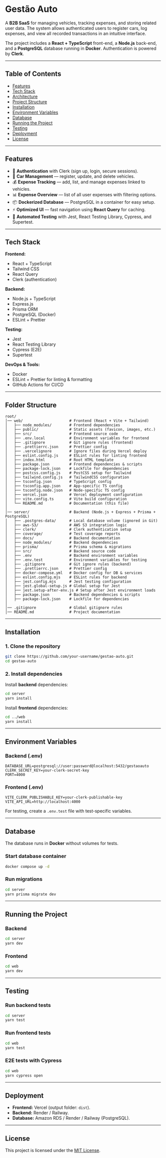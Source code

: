 # **Gestão Auto**

A **B2B SaaS** for managing vehicles, tracking expenses, and storing related user data.
The system allows authenticated users to register cars, log expenses, and view all recorded transactions in an intuitive interface.

The project includes a **React + TypeScript** front-end, a **Node.js** back-end, and a **PostgreSQL** database running in **Docker**. Authentication is powered by **Clerk**.

---

## **Table of Contents**

- [Features](#features)
- [Tech Stack](#tech-stack)
- [Architecture](#architecture)
- [Project Structure](#project-structure)
- [Installation](#installation)
- [Environment Variables](#environment-variables)
- [Database](#database)
- [Running the Project](#running-the-project)
- [Testing](#testing)
- [Deployment](#deployment)
- [License](#license)

---

## **Features**

- 🔐 **Authentication** with Clerk (sign up, login, secure sessions).
- 🚗 **Car Management** — register, update, and delete vehicles.
- 💰 **Expense Tracking** — add, list, and manage expenses linked to vehicles.
- 📊 **Expense Overview** — list of all user expenses with filtering options.
- 📦 **Dockerized Database** — PostgreSQL in a container for easy setup.
- ⚡ **Optimized UI** — fast navigation using **React Query** for caching.
- 🧪 **Automated Testing** with Jest, React Testing Library, Cypress, and Supertest.

---

## **Tech Stack**

**Frontend:**

- React + TypeScript
- Tailwind CSS
- React Query
- Clerk (authentication)

**Backend:**

- Node.js + TypeScript
- Express.js
- Prisma ORM
- PostgreSQL (Docker)
- ESLint + Prettier

**Testing:**

- Jest
- React Testing Library
- Cypress (E2E)
- Supertest

**DevOps & Tools:**

- Docker
- ESLint + Prettier for linting & formatting
- GitHub Actions for CI/CD

---

## **Folder Structure**

```
root/
│── web/                     # Frontend (React + Vite + Tailwind)
│   ├── node_modules/        # Frontend dependencies
│   ├── public/              # Static assets (favicon, images, etc.)
│   ├── src/                 # Frontend source code
│   ├── .env.local           # Environment variables for frontend
│   ├── .gitignore           # Git ignore rules (frontend)
│   ├── .prettierrc.json     # Prettier config
│   ├── .vercelignore        # Ignore files during Vercel deploy
│   ├── eslint.config.js     # ESLint rules for linting frontend
│   ├── index.html           # Root HTML template
│   ├── package.json         # Frontend dependencies & scripts
│   ├── package-lock.json    # Lockfile for dependencies
│   ├── postcss.config.js    # PostCSS setup for Tailwind
│   ├── tailwind.config.js   # TailwindCSS configuration
│   ├── tsconfig.json        # TypeScript config
│   ├── tsconfig.app.json    # App-specific TS config
│   ├── tsconfig.node.json   # Node-specific TS config
│   ├── vercel.json          # Vercel deployment configuration
│   ├── vite.config.ts       # Vite build configuration
│   └── README.md            # Documentation (this file)
│
│── server/                  # Backend (Node.js + Express + Prisma + PostgreSQL)
│   ├── .postgres-data/      # Local database volume (ignored in Git)
│   ├── aws-S3/              # AWS S3 integration logic
│   ├── clerk/               # Clerk authentication setup
│   ├── coverage/            # Test coverage reports
│   ├── docs/                # Backend documentation
│   ├── node_modules/        # Backend dependencies
│   ├── prisma/              # Prisma schema & migrations
│   ├── src/                 # Backend source code
│   ├── .env                 # Backend environment variables
│   ├── .env.test            # Environment variables for testing
│   ├── .gitignore           # Git ignore rules (backend)
│   ├── .prettierrc.json     # Prettier config
│   ├── docker-compose.yml   # Docker config for DB & services
│   ├── eslint.config.mjs    # ESLint rules for backend
│   ├── jest.config.mjs      # Jest testing configuration
│   ├── jest.global-setup.js # Global setup for Jest
│   ├── jest.setup-after-env.js # Setup after Jest environment loads
│   ├── package.json         # Backend dependencies & scripts
│   ├── package-lock.json    # Lockfile for dependencies
│
│── .gitignore               # Global gitignore rules
│── README.md                # Project documentation

```

---

## **Installation**

### **1. Clone the repository**

```bash
git clone https://github.com/your-username/gestao-auto.git
cd gestao-auto
```

### **2. Install dependencies**

Install **backend** dependencies:

```bash
cd server
yarn install
```

Install **frontend** dependencies:

```bash
cd ../web
yarn install
```

---

## **Environment Variables**

### **Backend (.env)**

```
DATABASE_URL=postgresql://user:password@localhost:5432/gestaoauto
CLERK_SECRET_KEY=your-clerk-secret-key
PORT=4000
```

### **Frontend (.env)**

```
VITE_CLERK_PUBLISHABLE_KEY=your-clerk-publishable-key
VITE_API_URL=http://localhost:4000
```

For testing, create a `.env.test` file with test-specific variables.

---

## **Database**

The database runs in **Docker** without volumes for tests.

### **Start database container**

```bash
docker compose up -d
```

### **Run migrations**

```bash
cd server
yarn prisma migrate dev
```

---

## **Running the Project**

### **Backend**

```bash
cd server
yarn dev
```

### **Frontend**

```bash
cd web
yarn dev
```

---

## **Testing**

### **Run backend tests**

```bash
cd server
yarn test
```

### **Run frontend tests**

```bash
cd web
yarn test
```

### **E2E tests with Cypress**

```bash
cd web
yarn cypress open
```

---

## **Deployment**

- **Frontend:** Vercel (output folder: `dist`).
- **Backend:** Render / Railway.
- **Database:** Amazon RDS / Render / Railway (PostgreSQL).

---

## **License**

This project is licensed under the [MIT License](LICENSE).
